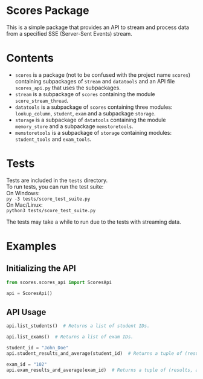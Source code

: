 # Scores Package
This is a simple package that provides an API to stream and process data from a specified SSE (Server-Sent Events) stream.

# Contents
* `scores` is a package (not to be confused with the project name `scores`) containing subpackages of `stream` and `datatools` and an API file `scores_api.py` that uses the subpackages.
* `stream` is a subpackage of `scores` containing the module `score_stream_thread`. 
* `datatools` is a subpackage of `scores` containing three modules: `lookup_column`, `student`, `exam` and a subpackage `storage`.
* `storage` is a subpackage of `datatools` containing the module `memory_store` and a subpackage `memstoretools`.
* `memstoretools` is a subpackage of `storage` containing modules: `student_tools` and `exam_tools`.

# Tests
Tests are included in the `tests` directory.  
To run tests, you can run the test suite:  
On Windows:  
`py -3 tests/score_test_suite.py`  
On Mac/Linux:  
`python3 tests/score_test_suite.py`  
  
The tests may take a while to run due to the tests with streaming data.  

# Examples
## Initializing the API
```python
from scores.scores_api import ScoresApi

api = ScoresApi()

```

## API Usage
```python
api.list_students()  # Returns a list of student IDs.

api.list_exams()  # Returns a list of exam IDs.

student_id = "John_Doe"
api.student_results_and_average(student_id)  # Returns a tuple of (results, average)

exam_id = "102"
api.exam_results_and_average(exam_id)  # Returns a tuple of (results, average)
```